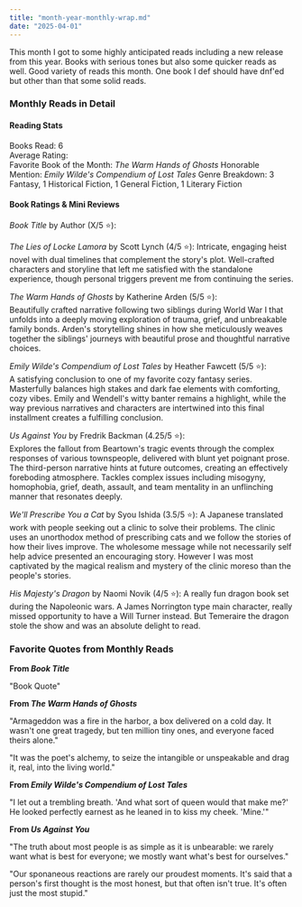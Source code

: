 ```yaml
---
title: "month-year-monthly-wrap.md"
date: "2025-04-01"
---
```


This month I got to some highly anticipated reads including a new release from this year. Books with serious tones but also some quicker reads as well. Good variety of reads this month. One book I def should have dnf'ed but other than that some solid reads.

### Monthly Reads in Detail

#### Reading Stats

Books Read: 6  
Average Rating:  
Favorite Book of the Month: _The Warm Hands of Ghosts_
Honorable Mention: _Emily Wilde's Compendium of Lost Tales_
Genre Breakdown: 3 Fantasy, 1 Historical Fiction, 1 General Fiction, 1 Literary Fiction

#### Book Ratings & Mini Reviews

_Book Title_ by Author (X/5 ⭐):

_The Lies of Locke Lamora_ by Scott Lynch (4/5 ⭐):
Intricate, engaging heist novel with dual timelines that complement the story's plot. Well-crafted characters and storyline that left me satisfied with the standalone experience, though personal triggers prevent me from continuing the series.

_The Warm Hands of Ghosts_ by Katherine Arden (5/5 ⭐):  
Beautifully crafted narrative following two siblings during World War I that unfolds into a deeply moving exploration of trauma, grief, and unbreakable family bonds. Arden's storytelling shines in how she meticulously weaves together the siblings' journeys with beautiful prose and thoughtful narrative choices.

_Emily Wilde's Compendium of Lost Tales_ by Heather Fawcett (5/5 ⭐):  
A satisfying conclusion to one of my favorite cozy fantasy series. Masterfully balances high stakes and dark fae elements with comforting, cozy vibes. Emily and Wendell's witty banter remains a highlight, while the way previous narratives and characters are intertwined into this final installment creates a fulfilling conclusion.

_Us Against You_ by Fredrik Backman (4.25/5 ⭐):  
Explores the fallout from Beartown's tragic events through the complex responses of various townspeople, delivered with blunt yet poignant prose. The third-person narrative hints at future outcomes, creating an effectively foreboding atmosphere. Tackles complex issues including misogyny, homophobia, grief, death, assault, and team mentality in an unflinching manner that resonates deeply.

_We'll Prescribe You a Cat_ by Syou Ishida (3.5/5 ⭐):
A Japanese translated work with people seeking out a clinic to solve their problems. The clinic uses an unorthodox method of prescribing cats and we follow the stories of how their lives improve. The wholesome message while not necessarily self help advice presented an encouraging story. However I was most captivated by the magical realism and mystery of the clinic moreso than the people's stories.

_His Majesty's Dragon_ by Naomi Novik (4/5 ⭐):
A really fun dragon book set during the Napoleonic wars. A James Norrington type main character, really missed opportunity to have a Will Turner instead. But Temeraire the dragon stole the show and was an absolute delight to read.

### Favorite Quotes from Monthly Reads

**From _Book Title_**

"Book Quote"

**From _The Warm Hands of Ghosts_**

"Armageddon was a fire in the harbor, a box delivered on a cold day. It wasn't one great tragedy, but ten million tiny ones, and everyone faced theirs alone."

"It was the poet's alchemy, to seize the intangible or unspeakable and drag it, real, into the living world."

**From _Emily Wilde's Compendium of Lost Tales_**

"I let out a trembling breath. 'And what sort of queen would that make me?' He looked perfectly earnest as he leaned in to kiss my cheek. 'Mine.'"

**From _Us Against You_**

"The truth about most people is as simple as it is unbearable: we rarely want what is best for everyone; we mostly want what's best for ourselves."

"Our sponaneous reactions are rarely our proudest moments. It's said that a person's first thought is the most honest, but that often isn't true. It's often just the most stupid."
